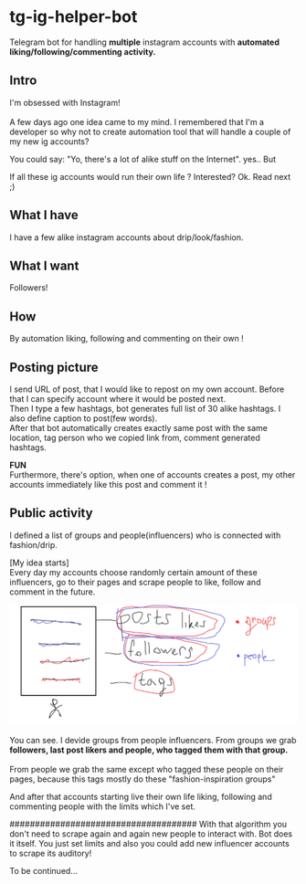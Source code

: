 # tg-ig-helper-bot
Telegram bot for handling <b>multiple</b> instagram accounts with
<b>automated liking/following/commenting activity.</b>

## Intro

I'm obsessed with Instagram! 
<br>
<br>
A few days ago one idea came to my mind. I remembered that I'm a developer so
why not to create automation tool that will handle a couple of my new ig accounts? 

You could say: "Yo, there's a lot of alike stuff on the Internet". yes.. But

If all these ig accounts would run their own life ? Interested? Ok. Read next ;)

## What I have

I have a few alike instagram accounts about drip/look/fashion. 

## What I want
Followers!

## How

By automation liking, following and commenting on their own !

## Posting picture

I send URL of post, that I would like to repost on my own account. Before that I can 
specify account where it would be posted next.<br> Then I type a few hashtags, bot generates full list of 30 alike 
hashtags. I also define caption to post(few words).<br> After that bot automatically
creates exactly same post with the same location, tag person who we copied link from,
comment generated hashtags.

**FUN**<br>
Furthermore, there's option, when one of accounts creates a post, my other accounts 
immediately like this post and comment it !

## Public activity

I defined  a list of groups and people(influencers) who is connected with fashion/drip.

[My idea starts]<br>
Every day my accounts choose randomly certain amount of these influencers, go to their pages and
scrape people to like, follow and comment in the future.

![plan](imgs/plan.png)

You can see. I devide groups from people influencers. 
From groups we grab <b>followers, last post likers and people, who tagged
them with that group.</b>
<br>
<br> From people we grab the same except who tagged these people on their pages, because
this tags mostly do these "fashion-inspiration groups"

And after that accounts starting live their own life liking, following and commenting people
with the limits which I've set.


#####################################
With that algorithm you don't need to scrape again and again new people to interact with.
Bot does it itself. You just set limits and also you could add new 
influencer accounts to scrape its auditory!

To be continued...
